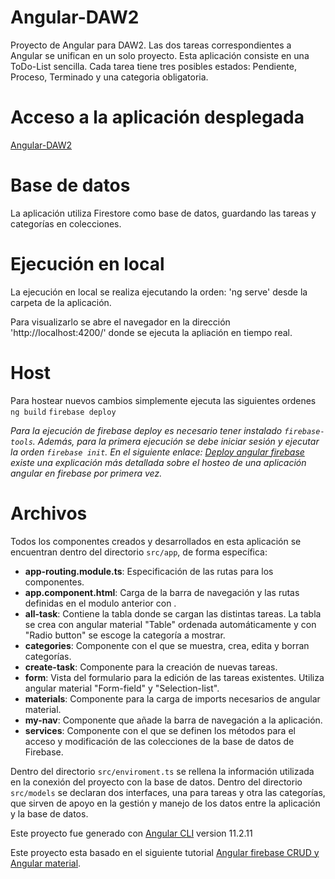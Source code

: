 # Angular-DAW2
Proyecto de Angular para DAW2. Las dos tareas correspondientes a Angular se unifican en un solo proyecto.
Esta aplicación consiste en una ToDo-List sencilla. Cada tarea tiene tres posibles estados: Pendiente, Proceso, Terminado y una categoria obligatoria.

# Acceso a la aplicación desplegada

[Angular-DAW2](https://angulardawii.web.app/)

  # Base de datos

La aplicación utiliza Firestore como base de datos, guardando las tareas y categorías en colecciones.

# Ejecución en local

La ejecución en local se realiza ejecutando la orden: 'ng serve' desde la carpeta de la aplicación.

Para visualizarlo se abre el navegador en la dirección 'http://localhost:4200/' donde se ejecuta la apliación en tiempo real.

# Host

 Para hostear nuevos cambios simplemente ejecuta las siguientes ordenes
      `ng build`
      `firebase deploy`
      
  *Para la ejecución de firebase deploy es necesario tener instalado `firebase-tools`. Además, para la primera ejecución se debe iniciar sesión y ejecutar la orden `firebase init`. En el siguiente enlace: [Deploy angular firebase](https://codigofacilito.com/articulos/deploy-angular-firebase) existe una explicación más detallada sobre el hosteo de una aplicación angular en firebase por primera vez.*
  
# Archivos

Todos los componentes creados y desarrollados en esta aplicación se encuentran dentro del directorio `src/app`, de forma específica:

  - **app-routing.module.ts**: Especificación de las rutas para los componentes.
  - **app.component.html**: Carga de la barra de navegación y las rutas definidas en el modulo anterior con <router-oulet></router-oulet>.
  - **all-task**: Contiene la tabla donde se cargan las distintas tareas. La tabla se crea con angular material "Table" ordenada automáticamente y con "Radio button" se escoge la categoría a mostrar.
  - **categories**: Componente con el que se muestra, crea, edita y borran categorías.
  - **create-task**:  Componente para la creación de nuevas tareas.
  - **form**: Vista del formulario para la edición de las tareas existentes. Utiliza angular material "Form-field" y "Selection-list".
  - **materials**: Componente para la carga de imports necesarios de angular material.
  - **my-nav**: Componente que añade la barra de navegación a la aplicación.
  - **services**: Componente con el que se definen los métodos para el acceso y modificación de las colecciones de la base de datos de Firebase.

Dentro del directorio `src/enviroment.ts` se rellena la información utilizada en la conexión del proyecto con la base de datos.
Dentro del directorio `src/models` se declaran dos interfaces, una para tareas y otra las categorías, que sirven de apoyo en la gestión y manejo de los datos entre la aplicación y la base de datos.

Este proyecto fue generado con [Angular CLI](https://github.com/angular/angular-cli) version 11.2.11

Este proyecto esta basado en el siguiente tutorial [Angular firebase CRUD y Angular material](https://www.youtube.com/watch?v=JEnLqlsEAbw&ab_channel=DominiCode).
